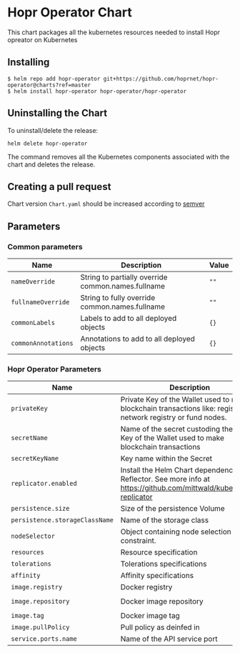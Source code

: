 <!--- app-name: Hopr Operator -->

# Hopr Operator Chart

This chart packages all the kubernetes resources needed to install Hopr opreator on Kubernetes

## Installing

```console
$ helm repo add hopr-operator git+https://github.com/hoprnet/hopr-operator@charts?ref=master
$ helm install hopr-operator hopr-operator/hopr-operator
```

## Uninstalling the Chart

To uninstall/delete the release:

```console
helm delete hopr-operator
```

The command removes all the Kubernetes components associated with the chart and deletes the release.

## Creating a pull request

Chart version `Chart.yaml` should be increased according to [semver](http://semver.org/)

## Parameters

### Common parameters

| Name                | Description                                        | Value |
| ------------------- | -------------------------------------------------- | ----- |
| `nameOverride`      | String to partially override common.names.fullname | `""`  |
| `fullnameOverride`  | String to fully override common.names.fullname     | `""`  |
| `commonLabels`      | Labels to add to all deployed objects              | `{}`  |
| `commonAnnotations` | Annotations to add to all deployed objects         | `{}`  |

### Hopr Operator Parameters

| Name                           | Description                                                                                                      | Value                           |
| ------------------------------ | ---------------------------------------------------------------------------------------------------------------- | ------------------------------- |
| `privateKey`                   | Private Key of the Wallet used to make blockchain transactions like: register in network registry or fund nodes. | `""`                            |
| `secretName`                   | Name of the secret custoding the private Key of the Wallet used to make blockchain transactions                  | `""`                            |
| `secretKeyName`                | Key name within the Secret                                                                                       | `PRIVATE_KEY`                   |
| `replicator.enabled`           | Install the Helm Chart dependency Reflector. See more info at https://github.com/mittwald/kubernetes-replicator  | `true`                          |
| `persistence.size`             | Size of the persistence Volume                                                                                   | `50Mi`                          |
| `persistence.storageClassName` | Name of the storage class                                                                                        | `ceph-filesystem`               |
| `nodeSelector`                 | Object containing node selection constraint.                                                                     | `{}`                            |
| `resources`                    | Resource specification                                                                                           | `{}`                            |
| `tolerations`                  | Tolerations specifications                                                                                       | `[]`                            |
| `affinity`                     | Affinity specifications                                                                                          | `{}`                            |
| `image.registry`               | Docker registry                                                                                                  | `gcr.io`                        |
| `image.repository`             | Docker image repository                                                                                          | `hoprassociation/hopr-operator` |
| `image.tag`                    | Docker image tag                                                                                                 | `0.1.4`                         |
| `image.pullPolicy`             | Pull policy as deinfed in                                                                                        | `IfNotPresent`                  |
| `service.ports.name`           | Name of the API service port                                                                                     | `api`                           |
